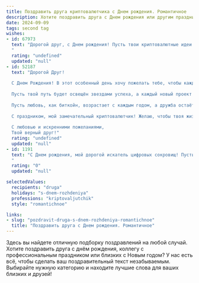 ```yaml
---
title: Поздравить друга криптовалютчика c Днем рождения. Романтичное
description: Хотите поздравить друга c Днем рождения или другим праздником? Наш ИИ создаст незабываемое поздравление, а вы обязательно выделитесь среди других.  
date: 2024-09-09
tags: second tag
wishes:
- id: 67973
  text: "Дорогой друг, с Днем рождения! Пусть твои криптовалютные идеи светятся ярче звезд, а каждый день приносит новые, прибыльные сделки. Желаю тебе океан удачи, море вдохновения и неиссякаемой веры в себя. Пусть твоя жизнь, как и мир криптовалют, будет полна перемен и удивительных открытий!
  "
  rating: "undefined"
  updated: "null"
- id: 52187
  text: "Дорогой Друг!
  
  С Днем Рождения! В этот особенный день хочу пожелать тебе, чтобы каждый миг был наполнен яркими эмоциями и счастьем, словно самые колеблющиеся криптовалютные графики, что дарят нам надежду и вдохновение.
  
  Пусть твой путь будет освещён звездами успеха, а каждый новый проект принесет только радость и прибыль. Желаю тебе находить уникальные моменты радости среди обыденности, так же как ты находишь уникальные возможности в мире криптовалют.
  
  Пусть любовь, как биткойн, возрастает с каждым годом, а дружба остаётся крепкой, несмотря на любые рыночные колебания. Мы вместе пройдём через все напасти, поддерживая друг друга, как надежные блоки в цепи.
  
  С праздником, мой замечательный криптовалютчик! Желаю, чтобы твоя жизнь была столь же захватывающей и многогранной, как этот удивительный мир цифровых активов!
  
  С любовью и искренними пожеланиями,
  Твой верный друг!"
  rating: "undefined"
  updated: "null"
- id: 1191
  text: "С Днем рождения, мой дорогой искатель цифровых сокровищ! Пусть твоя жизнь будет наполнена  яркими эмоциями, как график роста биткоина, а любовь согревает теплее, чем майнинг-ферма. Желаю головокружительных успехов, стабильного роста и пусть  каждый твой день будет наполнен  радостью  побед!
  "
  rating: "0"
  updated: "null"

selectedValues:
  recipients: "druga"
  holidays: "s-dnem-rozhdeniya"
  professions: "kriptovaljutchik"
  style: "romantichnoe"

links:
- slug: "pozdravit-druga-s-dnem-rozhdeniya-romantichnoe"
  title: "Поздравить друга c Днем рождения. Романтичное"
---
```


Здесь вы найдете отличную подборку поздравлений на любой случай. 
Хотите поздравить друга с днём рождения, коллегу с профессиональным праздником или близких с Новым годом? У нас есть всё, чтобы сделать ваш поздравительный текст незабываемым. Выбирайте нужную категорию и находите лучшие слова для ваших близких и друзей!
